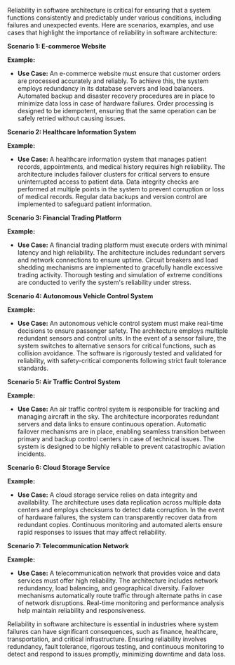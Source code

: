 
Reliability in software architecture is critical for ensuring that a system functions consistently and predictably under various conditions, including failures and unexpected events. Here are scenarios, examples, and use cases that highlight the importance of reliability in software architecture:

**Scenario 1: E-commerce Website**

**Example:**

- **Use Case:** An e-commerce website must ensure that customer orders are processed accurately and reliably. To achieve this, the system employs redundancy in its database servers and load balancers. Automated backup and disaster recovery procedures are in place to minimize data loss in case of hardware failures. Order processing is designed to be idempotent, ensuring that the same operation can be safely retried without causing issues.

**Scenario 2: Healthcare Information System**

**Example:**

- **Use Case:** A healthcare information system that manages patient records, appointments, and medical history requires high reliability. The architecture includes failover clusters for critical servers to ensure uninterrupted access to patient data. Data integrity checks are performed at multiple points in the system to prevent corruption or loss of medical records. Regular data backups and version control are implemented to safeguard patient information.

**Scenario 3: Financial Trading Platform**

**Example:**

- **Use Case:** A financial trading platform must execute orders with minimal latency and high reliability. The architecture includes redundant servers and network connections to ensure uptime. Circuit breakers and load shedding mechanisms are implemented to gracefully handle excessive trading activity. Thorough testing and simulation of extreme conditions are conducted to verify the system's reliability under stress.

**Scenario 4: Autonomous Vehicle Control System**

**Example:**

- **Use Case:** An autonomous vehicle control system must make real-time decisions to ensure passenger safety. The architecture employs multiple redundant sensors and control units. In the event of a sensor failure, the system switches to alternative sensors for critical functions, such as collision avoidance. The software is rigorously tested and validated for reliability, with safety-critical components following strict fault tolerance standards.

**Scenario 5: Air Traffic Control System**

**Example:**

- **Use Case:** An air traffic control system is responsible for tracking and managing aircraft in the sky. The architecture incorporates redundant servers and data links to ensure continuous operation. Automatic failover mechanisms are in place, enabling seamless transition between primary and backup control centers in case of technical issues. The system is designed to be highly reliable to prevent catastrophic aviation incidents.

**Scenario 6: Cloud Storage Service**

**Example:**

- **Use Case:** A cloud storage service relies on data integrity and availability. The architecture uses data replication across multiple data centers and employs checksums to detect data corruption. In the event of hardware failures, the system can transparently recover data from redundant copies. Continuous monitoring and automated alerts ensure rapid responses to issues that may affect reliability.

**Scenario 7: Telecommunication Network**

**Example:**

- **Use Case:** A telecommunication network that provides voice and data services must offer high reliability. The architecture includes network redundancy, load balancing, and geographical diversity. Failover mechanisms automatically route traffic through alternate paths in case of network disruptions. Real-time monitoring and performance analysis help maintain reliability and responsiveness.

Reliability in software architecture is essential in industries where system failures can have significant consequences, such as finance, healthcare, transportation, and critical infrastructure. Ensuring reliability involves redundancy, fault tolerance, rigorous testing, and continuous monitoring to detect and respond to issues promptly, minimizing downtime and data loss.